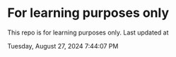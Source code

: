 # For learning purposes only
This repo is for learning purposes only.
Last updated at

Tuesday, August 27, 2024 7:44:07 PM

